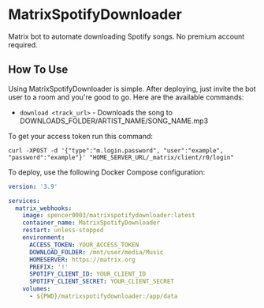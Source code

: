 # MatrixSpotifyDownloader
Matrix bot to automate downloading Spotify songs. No premium account required.

## How To Use
Using MatrixSpotifyDownloader is simple. After deploying, just invite the bot user to a room and you're good to go. Here are the available commands:

* `download <track_url>` - Downloads the song to DOWNLOADS_FOLDER/ARTIST_NAME/SONG_NAME.mp3

To get your access token run this command:
```
curl -XPOST -d '{"type":"m.login.password", "user":"example", "password":"example"}' "HOME_SERVER_URL/_matrix/client/r0/login"
```

To deploy, use the following Docker Compose configuration:
```yml
version: '3.9'

services:
  matrix_webhooks:
    image: spencer0003/matrixspotifydownloader:latest
    container_name: MatrixSpotifyDownloader
    restart: unless-stopped
    environment:
      ACCESS_TOKEN: YOUR_ACCESS_TOKEN
      DOWNLOAD_FOLDER: /mnt/user/media/Music
      HOMESERVER: https://matrix.org
      PREFIX: '!'
      SPOTIFY_CLIENT_ID: YOUR_CLIENT_ID
      SPOTIFY_CLIENT_SECRET: YOUR_CLIENT_SECRET
    volumes:
      - ${PWD}/matrixspotifydownloader:/app/data
```
